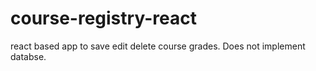# course-registry-react
 react based app to save edit delete course grades. Does not implement databse.
